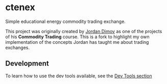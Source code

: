 # ctenex

Simple educational energy commodity trading exchange.

This project was originally created by [Jordan Dimov](https://github.com/jordan-dimov) as one
of the projects of his **Commodity Trading** course. This is a fork to highlight my
own implementation of the concepts Jordan has taught me about trading exchanges.

## Development

To learn how to use the dev tools available, see the [Dev Tools section](./docs/dev-tools.md)
